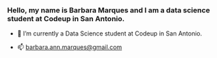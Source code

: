 ### Hello, my name is Barbara Marques and I am a data science student at Codeup in San Antonio.  

- 🌱 I’m currently a Data Science student at Codeup in San Antonio. 

- 📫 barbara.ann.marques@gmail.com

